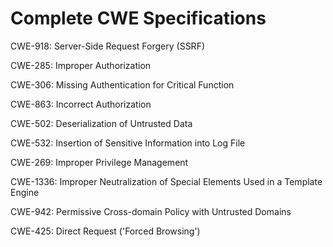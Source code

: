 

# Complete CWE Specifications

CWE-918: Server-Side Request Forgery (SSRF)

CWE-285: Improper Authorization

CWE-306: Missing Authentication for Critical Function

CWE-863: Incorrect Authorization

CWE-502: Deserialization of Untrusted Data

CWE-532: Insertion of Sensitive Information into Log File

CWE-269: Improper Privilege Management

CWE-1336: Improper Neutralization of Special Elements Used in a Template Engine

CWE-942: Permissive Cross-domain Policy with Untrusted Domains

CWE-425: Direct Request ('Forced Browsing')